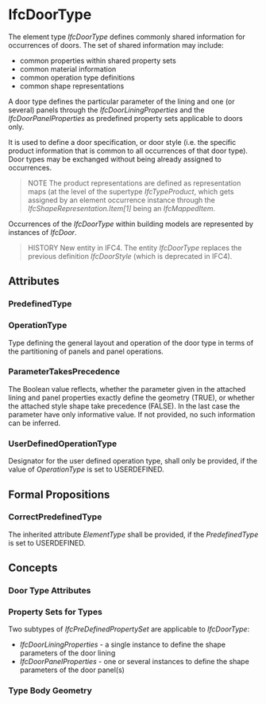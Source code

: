 # IfcDoorType

The element type _IfcDoorType_ defines commonly shared information for occurrences of doors. The set of shared information may include:

* common properties within shared property sets
* common material information
* common operation type definitions
* common shape representations
<!-- end of definition -->
A door type defines the particular parameter of the lining and one (or several) panels through the _IfcDoorLiningProperties_ and the _IfcDoorPanelProperties_ as predefined property sets applicable to doors only.

It is used to define a door specification, or door style (i.e. the specific product information that is common to all occurrences of that door type). Door types may be exchanged without being already assigned to occurrences.

> NOTE  The product representations are defined as representation maps (at the level of the supertype _IfcTypeProduct_, which gets assigned by an element occurrence instance through the _IfcShapeRepresentation.Item[1]_ being an _IfcMappedItem_.

Occurrences of the _IfcDoorType_ within building models are represented by instances of _IfcDoor_.

> HISTORY  New entity in IFC4. The entity _IfcDoorType_ replaces the previous definition _IfcDoorStyle_ (which is deprecated in IFC4).

## Attributes

### PredefinedType


### OperationType
Type defining the general layout and operation of the door type in terms of the partitioning of panels and panel operations.

### ParameterTakesPrecedence
The Boolean value reflects, whether the parameter given in the attached lining and panel properties exactly define the geometry (TRUE), or whether the attached style shape take precedence (FALSE). In the last case the parameter have only informative value. If not provided, no such information can be inferred.

### UserDefinedOperationType
Designator for the user defined operation type, shall only be provided, if the value of _OperationType_ is set to USERDEFINED.

## Formal Propositions

### CorrectPredefinedType
The inherited attribute _ElementType_ shall be provided, if the _PredefinedType_ is set to USERDEFINED.

## Concepts

### Door Type Attributes



### Property Sets for Types

Two subtypes of _IfcPreDefinedPropertySet_ are applicable to _IfcDoorType_:

* _IfcDoorLiningProperties_ - a single instance to define the shape parameters of the door lining
* _IfcDoorPanelProperties_ - one or several instances to define the shape parameters of the door panel(s)

### Type Body Geometry



